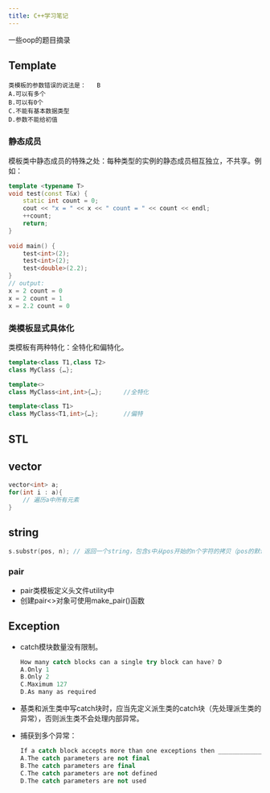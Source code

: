 ```yaml
---
title: C++学习笔记
---
```


一些oop的题目摘录

<!--more-->

## Template

```
类模板的参数错误的说法是：	B
A.可以有多个
B.可以有0个
C.不能有基本数据类型
D.参数不能给初值
```

### 静态成员

模板类中静态成员的特殊之处：每种类型的实例的静态成员相互独立，不共享。例如：

```cpp
template <typename T>
void test(const T&x) {
    static int count = 0;
    cout << "x = " << x << " count = " << count << endl;
    ++count;
    return;
}
 
void main() {
    test<int>(2);
    test<int>(2);
    test<double>(2.2);
}
// output:
x = 2 count = 0
x = 2 count = 1
x = 2.2 count = 0
```



### 类模板显式具体化

类模板有两种特化：全特化和偏特化。

```cpp
template<class T1,class T2>
class MyClass {…};

template<>
class MyClass<int,int>{…};      //全特化

template<class T1>
class MyClass<T1,int>{…};       //偏特
```

## STL

## vector

```cpp
vector<int> a;
for(int i : a){
    // 遍历a中所有元素
}
```

## string

```c++
s.substr(pos, n); // 返回一个string，包含s中从pos开始的n个字符的拷贝（pos的默认值是0，n的默认值是s.size() - pos，即不加参数会默认拷贝整个s）
```

### pair

- pair类模板定义头文件utility中
- 创建pair<>对象可使用make_pair()函数

## Exception

- catch模块数量没有限制。

  ```cpp
  How many catch blocks can a single try block can have? D
  A.Only 1
  B.Only 2
  C.Maximum 127
  D.As many as required
  ```

- 基类和派生类中写catch块时，应当先定义派生类的catch块（先处理派生类的异常），否则派生类不会处理内部异常。

- 捕获到多个异常：

  ```cpp
  If a catch block accepts more than one exceptions then __________________ B
  A.The catch parameters are not final
  B.The catch parameters are final
  C.The catch parameters are not defined
  D.The catch parameters are not used
  ```
